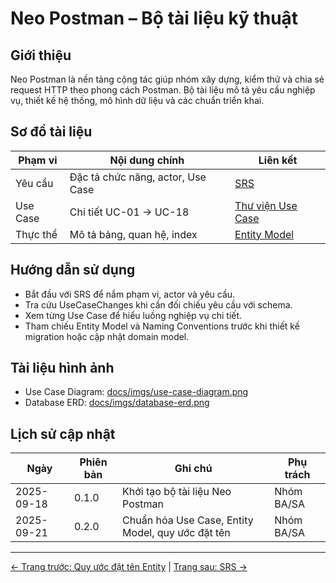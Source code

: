 # Neo Postman – Bộ tài liệu kỹ thuật

## Giới thiệu
Neo Postman là nền tảng cộng tác giúp nhóm xây dựng, kiểm thử và chia sẻ request HTTP theo phong cách Postman. Bộ tài liệu mô tả yêu cầu nghiệp vụ, thiết kế hệ thống, mô hình dữ liệu và các chuẩn triển khai.

## Sơ đồ tài liệu
| Phạm vi | Nội dung chính | Liên kết |
| --- | --- | --- |
| Yêu cầu | Đặc tả chức năng, actor, Use Case | [SRS](docs/srs/SRS.md) |
| Use Case | Chi tiết UC-01 → UC-18 | [Thư viện Use Case](docs/srs/use-case-specs/UC-01_SignUp.md) |
| Thực thể | Mô tả bảng, quan hệ, index | [Entity Model](docs/srs/entity-models.md) |

## Hướng dẫn sử dụng
- Bắt đầu với SRS để nắm phạm vi, actor và yêu cầu.
- Tra cứu UseCaseChanges khi cần đối chiếu yêu cầu với schema.
- Xem từng Use Case để hiểu luồng nghiệp vụ chi tiết.
- Tham chiếu Entity Model và Naming Conventions trước khi thiết kế migration hoặc cập nhật domain model.

## Tài liệu hình ảnh
- Use Case Diagram: [docs/imgs/use-case-diagram.png](docs/imgs/use-case-diagram.png)
- Database ERD: [docs/imgs/database-erd.png](docs/imgs/database-erd.png)

## Lịch sử cập nhật
| Ngày | Phiên bản | Ghi chú | Phụ trách |
| --- | --- | --- | --- |
| 2025-09-18 | 0.1.0 | Khởi tạo bộ tài liệu Neo Postman | Nhóm BA/SA |
| 2025-09-21 | 0.2.0 | Chuẩn hóa Use Case, Entity Model, quy ước đặt tên | Nhóm BA/SA |

---
[← Trang trước: Quy ước đặt tên Entity](docs/srs/naming-conventions.md) | [Trang sau: SRS →](docs/srs/SRS.md)
